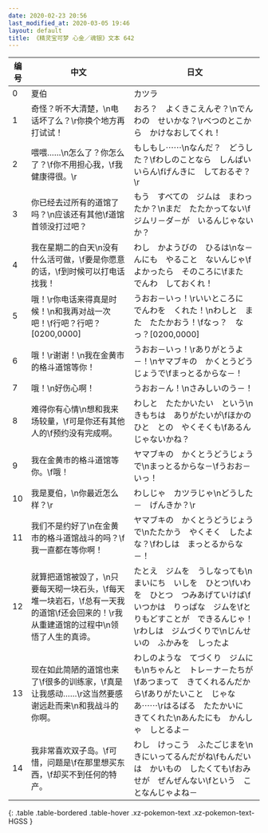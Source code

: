 ```yaml
---
date: 2020-02-23 20:56
last_modified_at: 2020-03-05 19:46
layout: default
title: 《精灵宝可梦 心金／魂银》文本 642
---
```

| 编号 | 中文 | 日文 |
| ---- | ---- | ---- |
| 0 | 夏伯 | カツラ |
| 1 | 奇怪？听不大清楚，\n电话坏了么？\r你换个地方再打试试！ | おろ？　よくきこえんぞ？\nでんわの　せいかな？\rべつのとこから　かけなおしてくれ！ |
| 2 | 喂喂……\n怎么了？你怎么了？\f你不用担心我，\f我健康得很。\r | もしもし⋯⋯\nなんだ？　どうした？\fわしのことなら　しんぱい　いらん\fげんきに　しておるぞ？\r |
| 3 | 你已经去过所有的道馆了吗？\n应该还有其他\f道馆首领没打过吧？ | もう　すべての　ジムは　まわったか？\nまだ　たたかってない\fジムリ－ダ－が　いるんじゃないか？ |
| 4 | 我在星期二的白天\n没有什么活可做，\f要是你愿意的话，\f到时候可以打电话找我！ | わし　かようびの　ひるは\nな－んにも　やること　ないんじゃ\fよかったら　そのころに\fまた　でんわ　しておくれ！ |
| 5 | 哦！\r你电话来得真是时候！\n和我再对战一次吧！\f行吧？行吧？[0200,0000] | うおお－いっ！\rいいところに　でんわを　くれた！\nわしと　また　たたかおう！\fなっ？　なっ？[0200,0000] |
| 6 | 哦！\r谢谢！\n我在金黄市的格斗道馆等你！ | うおお－いっ！\rありがとうよ－！\nヤマブキの　かくとうどうじょうで\fまっとるからな－！ |
| 7 | 哦！\n好伤心啊！ | うおお－ん！\nさみしいのう－！ |
| 8 | 难得你有心情\n想和我来场较量，\f可是你还有其他人的\f预约没有完成啊。 | わしと　たたかいたい　という\nきもちは　ありがたいが\fほかのひと　との　やくそくも\fあるんじゃないかね？ |
| 9 | 我在金黄市的格斗道馆等你。\f哦！ | ヤマブキの　かくとうどうじょうで\nまっとるからな－\fうおお－いっ！ |
| 10 | 我是夏伯，\n你最近怎么样？\r | わしじゃ　カツラじゃ\nどうした－　げんきか？\r |
| 11 | 我们不是约好了\n在金黄市的格斗道馆战斗的吗？\f我一直都在等你啊！ | ヤマブキの　かくとうどうじょうで\nたたかう　やくそく　したよな？\fわしは　まっとるからな－！ |
| 12 | 就算把道馆被毁了，\n只要每天砌一块石头，\f每天堆一块岩石，\f总有一天我的道馆\f还会回来的！\r我从重建道馆的过程中\n领悟了人生的真谛。 | たとえ　ジムを　うしなっても\nまいにち　いしを　ひとつ\fいわを　ひとつ　つみあげていけば\fいつかは　りっぱな　ジムを\fとりもどすことが　できるんじゃ！\rわしは　ジムづくりで\nじんせいの　ふかみを　しったよ |
| 13 | 现在如此简陋的道馆也来了\f很多的训练家，\f真是让我感动……\r这当然要感谢远赴而来\n和我战斗的你啊。 | わしのような　てづくり　ジムにも\nちゃんと　トレ－ナ－たちが\fあつまって　きてくれるんだから\fありがたいこと　じゃなあ⋯⋯\rはるばる　たたかいに　きてくれた\nあんたにも　かんしゃ　しとるよ－ |
| 14 | 我非常喜欢双子岛。\f可惜，问题是\f在那里想买东西，\f却买不到任何的特产。 | わし　けっこう　ふたごじまを\nきにいってるんだがね\fもんだいは　かいもの　したくても\fおみせが　ぜんぜんない\fという　ことなんじゃよね－ |
{: .table .table-bordered .table-hover .xz-pokemon-text .xz-pokemon-text-HGSS }